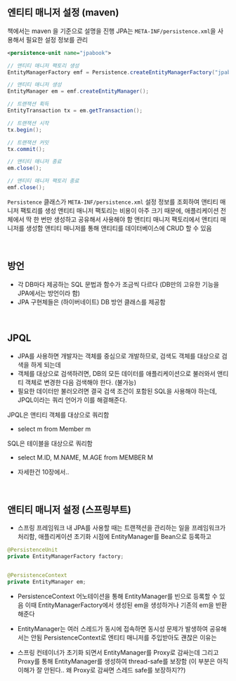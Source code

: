 ## 엔티티 매니저 설정 (maven)

책에서는 maven 을 기준으로 설명을 진행
JPA는 `META-INF/persistence.xml`을 사용해서 필요한 설정 정보를 관리

```xml
<persistence-unit name="jpabook">
```

```java
// 앤티티 매니저 팩토리 생성
EntityManagerFactory emf = Persistence.createEntityManagerFactory("jpabook");

// 앤티티 매니저 생성
EntityManager em = emf.createEntityManager();

// 트랜잭션 획득
EntityTransaction tx = em.getTransaction();

// 트랜잭션 시작
tx.begin();

// 트랜잭션 커밋
tx.commit();

// 앤티티 매니저 종료
em.close();

// 앤티티 매니저 팩토리 종료
emf.close();
```

`Persistence` 클래스가 `META-INF/persistence.xml` 설정 정보를 조회하여 앤티티 매니저 팩토리를 생성
앤티티 매니저 팩토리는 비용이 아주 크기 때문에, 애플리케이션 전체에서 딱 한 번만 생성하고 공유해서 사용해야 함
앤티티 매니저 팩토리에서 앤티티 매니저를 생성함
앤티티 매니저를 통해 앤티티를 데이터베이스에 CRUD 할 수 있음

<br>

## 방언

- 각 DB마다 제공하는 SQL 문법과 함수가 조금씩 다르다 (DB만의 고유한 기능을 JPA에서는 방언이라 함)
- JPA 구현체들은 (하이버네이트) DB 방언 클래스를 제공함

<br>

## JPQL

- JPA를 사용하면 개발자는 객체를 중심으로 개발하므로, 검색도 객체를 대상으로 검색을 하게 되는데
- 객체를 대상으로 검색하려면, DB의 모든 데이터를 애플리케이션으로 불러와서 앤티티 객체로 변경한 다음 검색해야 한다. (불가능)
- 필요한 데이터만 불러오려면 결국 검색 조건이 포함된 SQL을 사용해야 하는데, JPQL이라는 쿼리 언어가 이를 해결해준다.

JPQL은 앤티티 객체를 대상으로 쿼리함

- select m from Member m

SQL은 테이블을 대상으로 쿼리함

- select M.ID, M.NAME, M.AGE from MEMBER M

- 자세한건 10장에서..

<br>

## 앤티티 매니저 설정 (스프링부트)

- 스프링 프레임워크 내 JPA를 사용할 때는 트랜잭션을 관리하는 일을 프레임워크가 처리함, 애플리케이션 초기화 시점에 EntityManager를 Bean으로 등록하고

```java
@PersistenceUnit
private EntityManagerFactory factory;


@PersistenceContext
private EntityManager em;
```

- PersistenceContext 어노테이션을 통해 EntityManager를 빈으로 등록할 수 있음
  이때 EntityManagerFactory에서 생성된 em을 생성하거나 기존의 em을 반환해준다

- EntityManager는 여러 스레드가 동시에 접속하면 동시성 문제가 발생하여 공유해서는 안됨
  PersistenceContext로 엔티티 매니저를 주입받아도 괜찮은 이유는

- 스프링 컨테이너가 초기화 되면서 EntityManager를 Proxy로 감싸는데
  그리고 Proxy를 통해 EntityManager를 생성하여 thread-safe를 보장함 (이 부분은 아직 이해가 잘 안된다.. 왜 Proxy로 감싸면 스레드 safe를 보장하지??)
